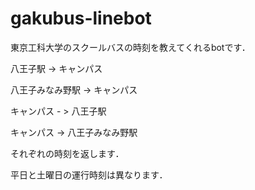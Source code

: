 # gakubus-linebot
東京工科大学のスクールバスの時刻を教えてくれるbotです．

八王子駅 -> キャンパス

八王子みなみ野駅 -> キャンパス

キャンパス - > 八王子駅

キャンパス -> 八王子みなみ野駅

それぞれの時刻を返します．

平日と土曜日の運行時刻は異なります．
